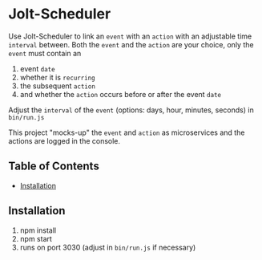 # Jolt-Scheduler

Use Jolt-Scheduler to link an `event` with an `action` with an adjustable time
`interval` between. Both the `event` and the `action` are your choice, only the
`event` must contain an

1. event `date`
2. whether it is `recurring`
3. the subsequent `action`
4. and whether the `action` occurs before or after the event `date`

Adjust the `interval` of the `event` (options: days, hour, minutes, seconds) in
`bin/run.js`

This project "mocks-up" the `event` and `action` as microservices and the actions
are logged in the console.

## Table of Contents

- [Installation](#installation)

## Installation

1. npm install
2. npm start
3. runs on port 3030 (adjust in `bin/run.js` if necessary)
